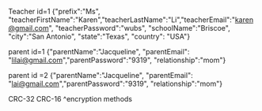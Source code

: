 Teacher id=1
{"prefix":"Ms", "teacherFirstName":"Karen","teacherLastName":"Li","teacherEmail":"karen@gmail.com", "teacherPassword":"wubs", "schoolName":"Briscoe", "city":"San Antonio", "state":"Texas", "country": "USA"}

parent id=1
{"parentName":"Jacqueline", "parentEmail": "lilai@gmail.com","parentPassword":"9319", "relationship":"mom"}

parent id =2
{"parentName":"Jacqueline", "parentEmail": "lai@gmail.com","parentPassword":"9319", "relationship":"mom"}

<!-- console.log(Math.random().toString(36).slice(2)
) -->

CRC-32
CRC-16
^encryption methods
